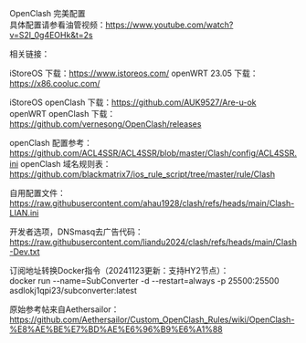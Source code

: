 OpenClash 完美配置<br/>
具体配置请参看油管视频：https://www.youtube.com/watch?v=S2l_0g4EOHk&t=2s

相关链接：

iStoreOS 下载：https://www.istoreos.com/
openWRT 23.05 下载：https://x86.cooluc.com/

iStoreOS openClash 下载：https://github.com/AUK9527/Are-u-ok  
openWRT openClash 下载：https://github.com/vernesong/OpenClash/releases

openClash 配置参考：https://github.com/ACL4SSR/ACL4SSR/blob/master/Clash/config/ACL4SSR.ini
openClash 域名规则表：https://github.com/blackmatrix7/ios_rule_script/tree/master/rule/Clash

自用配置文件：https://raw.githubusercontent.com/ahau1928/clash/refs/heads/main/Clash-LIAN.ini

开发者选项，DNSmasq去广告代码：  
https://raw.githubusercontent.com/liandu2024/clash/refs/heads/main/Clash-Dev.txt

订阅地址转换Docker指令（20241123更新：支持HY2节点）：  
docker run --name=SubConverter -d --restart=always -p 25500:25500 asdlokj1qpi23/subconverter:latest

原始参考帖来自Aethersailor：https://github.com/Aethersailor/Custom_OpenClash_Rules/wiki/OpenClash-%E8%AE%BE%E7%BD%AE%E6%96%B9%E6%A1%88

